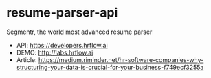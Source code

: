 # resume-parser-api
Segmentr, the world most advanced resume parser

* API: https://developers.hrflow.ai
* DEMO: http://labs.hrflow.ai
* Article: https://medium.riminder.net/hr-software-companies-why-structuring-your-data-is-crucial-for-your-business-f749ecf3255a 
